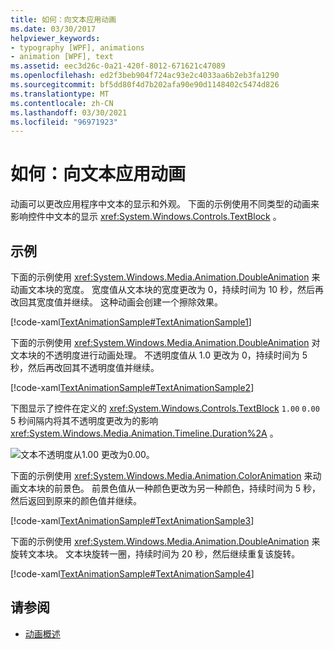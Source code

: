 ```yaml
---
title: 如何：向文本应用动画
ms.date: 03/30/2017
helpviewer_keywords:
- typography [WPF], animations
- animation [WPF], text
ms.assetid: eec3d26c-0a21-420f-8012-671621c47089
ms.openlocfilehash: ed2f3beb904f724ac93e2c4033aa6b2eb3fa1290
ms.sourcegitcommit: bf5dd80f4d7b202afa90e90d1148402c5474d826
ms.translationtype: MT
ms.contentlocale: zh-CN
ms.lasthandoff: 03/30/2021
ms.locfileid: "96971923"
---
```

# <a name="how-to-apply-animations-to-text"></a>如何：向文本应用动画
动画可以更改应用程序中文本的显示和外观。 下面的示例使用不同类型的动画来影响控件中文本的显示 <xref:System.Windows.Controls.TextBlock> 。  
  
## <a name="example"></a>示例  
 下面的示例使用 <xref:System.Windows.Media.Animation.DoubleAnimation> 来动画文本块的宽度。 宽度值从文本块的宽度更改为 0，持续时间为 10 秒，然后再改回其宽度值并继续。 这种动画会创建一个擦除效果。  
  
 [!code-xaml[TextAnimationSample#TextAnimationSample1](~/samples/snippets/csharp/VS_Snippets_Wpf/TextAnimationSample/CS/Window1.xaml#textanimationsample1)]  
  
 下面的示例使用 <xref:System.Windows.Media.Animation.DoubleAnimation> 对文本块的不透明度进行动画处理。 不透明度值从 1.0 更改为 0，持续时间为 5 秒，然后再改回其不透明度值并继续。  
  
 [!code-xaml[TextAnimationSample#TextAnimationSample2](~/samples/snippets/csharp/VS_Snippets_Wpf/TextAnimationSample/CS/Window1.xaml#textanimationsample2)]  
  
 下图显示了控件在定义的 <xref:System.Windows.Controls.TextBlock> `1.00` `0.00` 5 秒间隔内将其不透明度更改为的影响 <xref:System.Windows.Media.Animation.Timeline.Duration%2A> 。  
  
 ![文本不透明度从1.00 更改为0.00。](./media/how-to-apply-animations-to-text/faded-text-opacity-change.png)  

 下面的示例使用 <xref:System.Windows.Media.Animation.ColorAnimation> 来动画文本块的前景色。 前景色值从一种颜色更改为另一种颜色，持续时间为 5 秒，然后返回到原来的颜色值并继续。  
  
 [!code-xaml[TextAnimationSample#TextAnimationSample3](~/samples/snippets/csharp/VS_Snippets_Wpf/TextAnimationSample/CS/Window1.xaml#textanimationsample3)]  
  
 下面的示例使用 <xref:System.Windows.Media.Animation.DoubleAnimation> 来旋转文本块。 文本块旋转一圈，持续时间为 20 秒，然后继续重复该旋转。  
  
 [!code-xaml[TextAnimationSample#TextAnimationSample4](~/samples/snippets/csharp/VS_Snippets_Wpf/TextAnimationSample/CS/Window1.xaml#textanimationsample4)]  
  
## <a name="see-also"></a>请参阅

- [动画概述](../graphics-multimedia/animation-overview.md)
